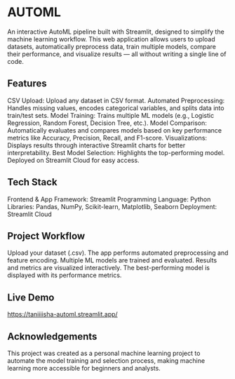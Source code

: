 # AUTOML
An interactive AutoML pipeline built with Streamlit, designed to simplify the machine learning workflow.
This web application allows users to upload datasets, automatically preprocess data, train multiple models, compare their performance, and visualize results — all without writing a single line of code.

## Features

 CSV Upload: Upload any dataset in CSV format.
 Automated Preprocessing: Handles missing values, encodes categorical variables, and splits data into train/test sets.
 Model Training: Trains multiple ML models (e.g., Logistic Regression, Random Forest, Decision Tree, etc.).
 Model Comparison: Automatically evaluates and compares models based on key performance metrics like Accuracy, Precision, Recall, and F1-score.
 Visualizations: Displays results through interactive Streamlit charts for better interpretability.
 Best Model Selection: Highlights the top-performing model.
 Deployed on Streamlit Cloud for easy access.

 ## Tech Stack

Frontend & App Framework: Streamlit
Programming Language: Python
Libraries: Pandas, NumPy, Scikit-learn, Matplotlib, Seaborn
Deployment: Streamlit Cloud

## Project Workflow

Upload your dataset (.csv).
The app performs automated preprocessing and feature encoding.
Multiple ML models are trained and evaluated.
Results and metrics are visualized interactively.
The best-performing model is displayed with its performance metrics.

## Live Demo
https://taniiiisha-automl.streamlit.app/

## Acknowledgements
This project was created as a personal machine learning project to automate the model training and selection process, making machine learning more accessible for beginners and analysts.
